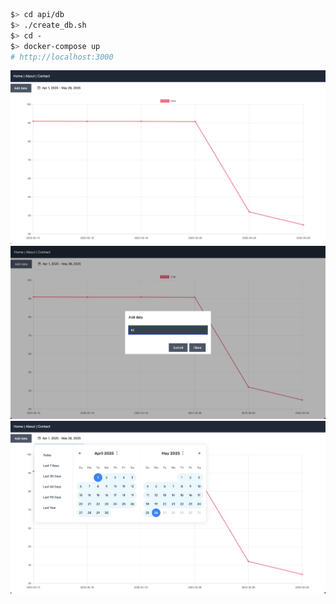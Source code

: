 ```bash
$> cd api/db
$> ./create_db.sh
$> cd -
$> docker-compose up
# http://localhost:3000
```
![image info](./front/images/screenshot1.png)
![image info](./front/images/screenshot2.png)
![image info](./front/images/screenshot3.png)
